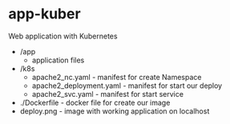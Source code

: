 # app-kuber
Web application with Kubernetes

- /app
    - application files
- /k8s
    - apache2_nc.yaml - manifest for create Namespace
    - apache2_deployment.yaml - manifest for start our deploy
    - apache2_svc.yaml - manifest for start service
- ./Dockerfile - docker file for create our image
- deploy.png - image with working application on localhost 